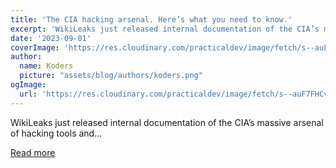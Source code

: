 ```yaml
---
title: 'The CIA hacking arsenal. Here’s what you need to know.'
excerpt: 'WikiLeaks just released internal documentation of the CIA’s massive arsenal of hacking tools and...'
date: '2023-09-01'
coverImage: 'https://res.cloudinary.com/practicaldev/image/fetch/s--auF7FHCv--/c_imagga_scale,f_auto,fl_progressive,h_420,q_auto,w_1000/https://dev-to-uploads.s3.amazonaws.com/uploads/articles/dybhij7bcc82gffqndpd.jpg'
author:
  name: Koders
  picture: "assets/blog/authors/koders.png"
ogImage:
  url: 'https://res.cloudinary.com/practicaldev/image/fetch/s--auF7FHCv--/c_imagga_scale,f_auto,fl_progressive,h_420,q_auto,w_1000/https://dev-to-uploads.s3.amazonaws.com/uploads/articles/dybhij7bcc82gffqndpd.jpg'
---
```


WikiLeaks just released internal documentation of the CIA’s massive arsenal of hacking tools and...

[Read more](https://dev.to/scofieldidehen/the-cia-hacking-arsenal-heres-what-you-need-to-know-3kjg)

